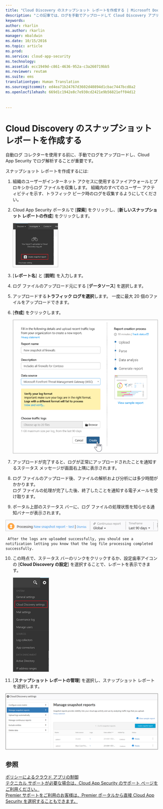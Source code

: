 ```yaml
---
title: "Cloud Discovery のスナップショット レポートを作成する | Microsoft Docs"
description: "この記事では、ログを手動でアップロードして Cloud Discovery アプリのスナップショット レポートを作成する方法について説明します。"
keywords: 
author: rkarlin
ms.author: rkarlin
manager: mbaldwin
ms.date: 10/15/2016
ms.topic: article
ms.prod: 
ms.service: cloud-app-security
ms.technology: 
ms.assetid: ecc1949d-c861-4636-952a-c3a260719bb5
ms.reviewer: reutam
ms.suite: ems
translationtype: Human Translation
ms.sourcegitcommit: ed4ea71b24767d3602d40894d1cbac7447bcd8a2
ms.openlocfilehash: 669d1c1942e8c7e930cd2421e9b56821eff04d12


---
```


# <a name="create-snapshot-cloud-discovery-reports"></a>Cloud Discovery のスナップショット レポートを作成する
自動ログ コレクターを使用する前に、手動でログをアップロードし、Cloud App Security でログ解析することが重要です。

スナップショット レポートを作成するには:
  
1.  組織のユーザーがインターネット アクセスに使用するファイアウォールとプロキシからログ ファイルを収集します。 組織内のすべてのユーザー アクティビティを示す、トラフィック ピーク時のログを収集するようにしてください。  
  
2.  Cloud App Security ポータルで [**探索**] をクリックし、[**新しいスナップショット レポートの作成**] をクリックします。  
  
     ![新しいスナップショット レポートを作成する](./media/create-new-snapshot-report.png)
     
      
3.  [**レポート名**] と [**説明**] を入力します。
  
4.  ログ ファイルのアップロード元にする [**データソース**] を選択します。  
  
5.  アップロードする**トラフィック ログを選択**します。 一度に最大 20 個のファイルをアップロードできます。  
  
6.  [**作成**] をクリックします。  
  
     ![新しいスナップショット レポート](./media/new-snapshot-report.png) 
  
7.  アップロードが完了すると、ログが正常にアップロードされたことを通知するステータス メッセージが画面右上隅に表示されます。  
  
8.  ログ ファイルのアップロード後、ファイルの解析および分析には多少時間がかかります。  
ログ ファイルの処理が完了した後、終了したことを通知する電子メールを受け取ります。 
  
9. ポータル上部のステータス バーに、ログ ファイルの処理状態を知らせる通知バナーが表示されます。  
  
![ログ ファイル メニュー バーの処理](./media/processing-log-file-menu-bar.png) 
  
     After the logs are uploaded successfully, you should see a notification letting you know that the log file processing completed successfully.  
   
10. この時点で、ステータス バーのリンクをクリックするか、設定歯車アイコンの [**Cloud Discovery の設定**] を選択することで、レポートを表示できます。   
  
     ![Discovery の [設定] タブ](./media/discovery-settings-tab.png)
11. [**スナップショット レポートの管理**] を選択し、スナップショット レポートを選択します。
 
![スナップショット レポートの管理](./media/snapshot-report-managment.png)
      
## <a name="see-also"></a>参照  
[ポリシーによるクラウド アプリの制御](control-cloud-apps-with-policies.md)   
[テクニカル サポートが必要な場合は、Cloud App Security のサポート ページをご利用ください。](http://support.microsoft.com/oas/default.aspx?prid=16031)   
[Premier サポートをご利用のお客様は、Premier ポータルから直接 Cloud App Security を選択することもできます。](https://premier.microsoft.com/)  
    
      
  


<!--HONumber=Oct16_HO4-->


